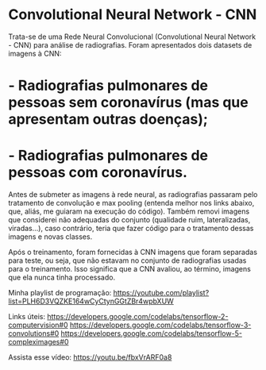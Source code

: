 # Convolutional Neural Network - CNN

Trata-se de uma Rede Neural Convolucional (Convolutional Neural Network - CNN) para análise de radiografias. Foram apresentados dois datasets de imagens à CNN:

# - Radiografias pulmonares de pessoas sem coronavírus (mas que apresentam outras doenças);
# - Radiografias pulmonares de pessoas com coronavírus. 

Antes de submeter as imagens à rede neural, as radiografias passaram pelo tratamento de convolução e max pooling (entenda melhor nos links abaixo, que, aliás, me guiaram na execução do código). Também removi imagens que considerei não adequadas do conjunto (qualidade ruim, lateralizadas, viradas...), caso contrário, teria que fazer código para o tratamento dessas imagens e novas classes.

Após o treinamento, foram fornecidas à CNN imagens que foram separadas para teste, ou seja, que não estavam no conjunto de radiografias usadas para o treinamento. Isso significa que a CNN avaliou, ao término, imagens que ela nunca tinha processado. 

Minha playlist de programação:
https://youtube.com/playlist?list=PLH6D3VQZKE164wCyCtynGGtZBr4wpbXUW

Links úteis:
https://developers.google.com/codelabs/tensorflow-2-computervision#0
https://developers.google.com/codelabs/tensorflow-3-convolutions#0
https://developers.google.com/codelabs/tensorflow-5-compleximages#0

Assista esse vídeo:
https://youtu.be/fbxVrARF0a8

